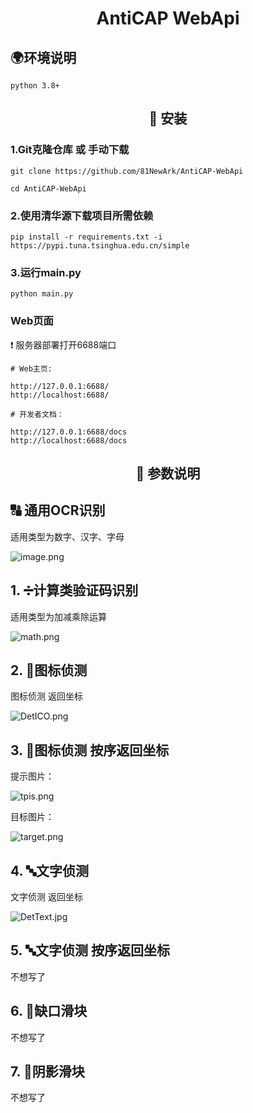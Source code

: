 <div align="center">

# AntiCAP WebApi

</div>

## 🌍环境说明
```
python 3.8+
```

<div align="center">

## 📁 安装

</div>

###  1.Git克隆仓库 或 手动下载

```
git clone https://github.com/81NewArk/AntiCAP-WebApi

cd AntiCAP-WebApi
```



### 2.使用清华源下载项目所需依赖
```
pip install -r requirements.txt -i https://pypi.tuna.tsinghua.edu.cn/simple
```


### 3.运行main.py
```
python main.py
```


###  Web页面
❗ 服务器部署打开6688端口

```
# Web主页:

http://127.0.0.1:6688/
http://localhost:6688/

# 开发者文档：

http://127.0.0.1:6688/docs
http://localhost:6688/docs
```
<div align="center">

## 📄 参数说明

</div>


## 🔠 通用OCR识别

适用类型为数字、汉字、字母

![image.png](https://img.picui.cn/free/2025/05/30/6839c849174f6.png)



## 1. ➗计算类验证码识别

适用类型为加减乘除运算

![math.png](https://img.picui.cn/free/2025/05/30/6839ccef3f14d.png)



## 2. 🎯图标侦测

图标侦测 返回坐标

![DetICO.png](https://img.picui.cn/free/2025/05/30/6839d08b04eaf.png)



## 3. 🎯图标侦测 按序返回坐标


提示图片：

![tpis.png](https://img.picui.cn/free/2025/05/30/6839d3026e2f3.png)

目标图片：

![target.png](https://img.picui.cn/free/2025/05/30/6839d08b04eaf.png)



## 4. 🔤文字侦测

文字侦测 返回坐标

![DetText.jpg](https://img.picui.cn/free/2025/05/30/6839d4771db7c.jpg)


## 5. 🔤文字侦测 按序返回坐标

不想写了

## 6. 🧩缺口滑块

不想写了

## 7. 🏻阴影滑块

不想写了

